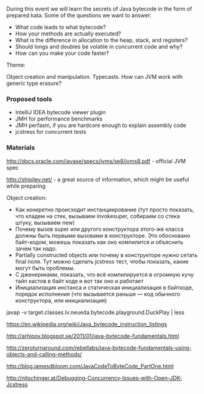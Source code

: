 During this event we will learn the secrets of Java bytecode in the form of prepared kata. Some of the questions we want to answer:

- What code leads to what bytecode?
- How your methods are actually executed?
- What is the difference in allocation to the heap, stack, and registers?
- Should longs and doubles be volatile in concurrent code and why?
- How can you make your code faster?

Theme:

Object creation and manipulation. Typecasts. How can JVM work with generic type erasure?


### Proposed tools

- IntelliJ IDEA bytecode viewer plugin
- JMH for performance benchmarks
- JMH perfasm, if you are hardcore enough to explain assembly code
- jcstress for concurrent tests

### Materials

http://docs.oracle.com/javase/specs/jvms/se8/jvms8.pdf - official JVM spec

http://shipilev.net/ - a great source of information, which might be useful while preparing

Object creation:

- Как конкретно происходит инстанциирование (тут просто показать, что кладем на стек, вызываем invokesuper, собираем со стека штуку, вызываем new)
- Почему вызов super или другого конструктора этого-же класса должны быть первыми вызовами в конструкторе. Это обосновано байт-кодом, можешь показать как оно компилится и объяснить зачем так надо.
- Partially constructed objects или почему в конструкторе нужно сетать final поля. Тут можно сделать jcstress тест, чтобы показать, какие могут быть проблемы.
- С дженериками, показать, что всё компилируется в огромную кучу тайп кастов в байт коде и вот так оно и работает
- Инициализация инстанса и статическая инициализация в байткоде, порядок исполнения (что вызывается раньше — код обычного конструктора, или инициализация)

javap -v target.classes.lv.neueda.bytecode.playground.DuckPlay | less

https://en.wikipedia.org/wiki/Java_bytecode_instruction_listings

http://arhipov.blogspot.se/2011/01/java-bytecode-fundamentals.html

http://zeroturnaround.com/rebellabs/java-bytecode-fundamentals-using-objects-and-calling-methods/

http://blog.jamesdbloom.com/JavaCodeToByteCode_PartOne.html

http://nitschinger.at/Debugging-Concurrency-Issues-with-Open-JDK-Jcstress
